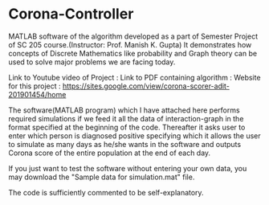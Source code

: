 # Corona-Controller
MATLAB software of the algorithm developed as a part of  Semester Project of SC 205 course.(Instructor: Prof. Manish K. Gupta)
It demonstrates how concepts of Discrete Mathematics like probability and Graph theory can be used to solve major problems we are facing today.

Link to Youtube video of Project :
Link to PDF containing algorithm :
Website for this project : https://sites.google.com/view/corona-scorer-adit-201901454/home

The software(MATLAB program) which  I have attached here performs required simulations if we feed it all the data of interaction-graph 
in the format specified at the beginning of  the code. Thereafter it asks user to enter which person is diagnosed positive specifying 
which it allows the user to simulate as many days as he/she wants in the software and outputs Corona score of the entire population 
at the end of each day.

If you just want to test the software without entering your own data, you may download the "Sample data for simulation.mat" file. 

The code is sufficiently commented to be self-explanatory.
